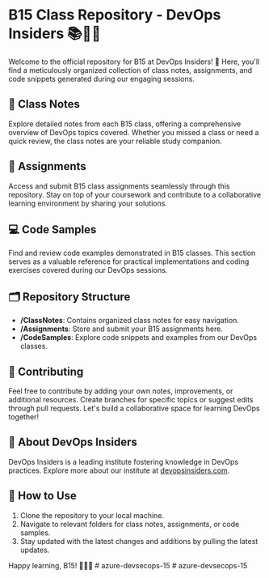 # B15 Class Repository - DevOps Insiders 📚👩‍💻

Welcome to the official repository for B15 at DevOps Insiders! 🚀 Here, you'll find a meticulously organized collection of class notes, assignments, and code snippets generated during our engaging sessions.

## 📔 Class Notes
Explore detailed notes from each B15 class, offering a comprehensive overview of DevOps topics covered. Whether you missed a class or need a quick review, the class notes are your reliable study companion.

## 📝 Assignments
Access and submit B15 class assignments seamlessly through this repository. Stay on top of your coursework and contribute to a collaborative learning environment by sharing your solutions.

## 💻 Code Samples
Find and review code examples demonstrated in B15 classes. This section serves as a valuable reference for practical implementations and coding exercises covered during our DevOps sessions.

## 🗂️ Repository Structure
- **/ClassNotes**: Contains organized class notes for easy navigation.
- **/Assignments**: Store and submit your B15 assignments here.
- **/CodeSamples**: Explore code snippets and examples from our DevOps classes.

## 🤝 Contributing
Feel free to contribute by adding your own notes, improvements, or additional resources. Create branches for specific topics or suggest edits through pull requests. Let's build a collaborative space for learning DevOps together!

## 🏢 About DevOps Insiders
DevOps Insiders is a leading institute fostering knowledge in DevOps practices. Explore more about our institute at [devopsinsiders.com](https://devopsinsiders.com).

## 📌 How to Use
1. Clone the repository to your local machine.
2. Navigate to relevant folders for class notes, assignments, or code samples.
3. Stay updated with the latest changes and additions by pulling the latest updates.

Happy learning, B15!  🚀🚀📖
#   a z u r e - d e v s e c o p s - 1 5  
 #   a z u r e - d e v s e c o p s - 1 5  
 